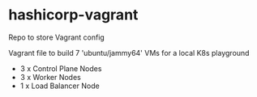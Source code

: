 # hashicorp-vagrant
Repo to store Vagrant config

Vagrant file to build 7 'ubuntu/jammy64' VMs for a local K8s playground

- 3 x Control Plane Nodes
- 3 x Worker Nodes
- 1 x Load Balancer Node
